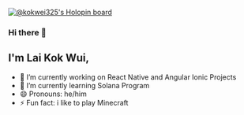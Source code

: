 [![@kokwei325's Holopin board](https://holopin.me/kokwei325)](https://holopin.io/@kokwei325)

### Hi there 👋

## I'm Lai Kok Wui,

- 🔭 I’m currently working on React Native and Angular Ionic Projects
- 🌱 I’m currently learning Solana Program
- 😄 Pronouns: he/him
- ⚡ Fun fact: i like to play Minecraft
